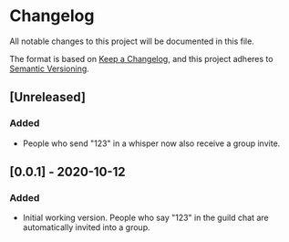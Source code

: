 # Changelog
All notable changes to this project will be documented in this file.

The format is based on [Keep a Changelog](https://keepachangelog.com/en/1.0.0/),
and this project adheres to [Semantic Versioning](https://semver.org/spec/v2.0.0.html).

## [Unreleased]
### Added
- People who send "123" in a whisper now also receive a group invite.

## [0.0.1] - 2020-10-12
### Added
- Initial working version. People who say "123" in the guild chat are automatically invited into a group.
